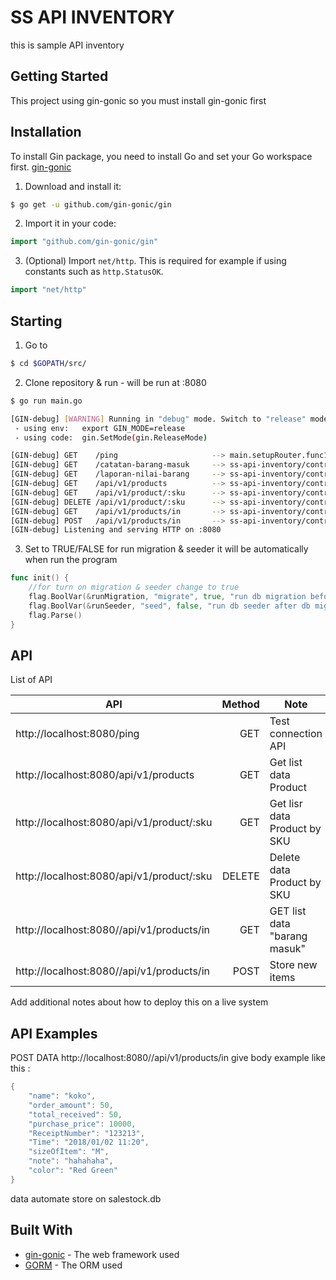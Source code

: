 # SS API INVENTORY

this is sample API inventory

## Getting Started

This project using gin-gonic so you must install gin-gonic first

## Installation

To install Gin package, you need to install Go and set your Go workspace first.
[gin-gonic](https://github.com/gin-gonic)

1. Download and install it:

```sh
$ go get -u github.com/gin-gonic/gin
```

2. Import it in your code:

```go
import "github.com/gin-gonic/gin"
```

3. (Optional) Import `net/http`. This is required for example if using constants such as `http.StatusOK`.

```go
import "net/http"
```

## Starting

1. Go to
```sh
$ cd $GOPATH/src/
```
2. Clone repository & run - will be run at :8080
```sh
$ go run main.go

[GIN-debug] [WARNING] Running in "debug" mode. Switch to "release" mode in production.
 - using env:	export GIN_MODE=release
 - using code:	gin.SetMode(gin.ReleaseMode)

[GIN-debug] GET    /ping                     --> main.setupRouter.func1 (3 handlers)
[GIN-debug] GET    /catatan-barang-masuk     --> ss-api-inventory/controllers.CSVCatatanPenjualan (3 handlers)
[GIN-debug] GET    /laporan-nilai-barang     --> ss-api-inventory/controllers.CSVLaporanNilaiBarang (3 handlers)
[GIN-debug] GET    /api/v1/products          --> ss-api-inventory/controllers.GetProduct (3 handlers)
[GIN-debug] GET    /api/v1/product/:sku      --> ss-api-inventory/controllers.GetProductBySku (3 handlers)
[GIN-debug] DELETE /api/v1/product/:sku      --> ss-api-inventory/controllers.DeleteProduct (3 handlers)
[GIN-debug] GET    /api/v1/products/in       --> ss-api-inventory/controllers.GetProductIn (3 handlers)
[GIN-debug] POST   /api/v1/products/in       --> ss-api-inventory/controllers.StoreNewProduct (3 handlers)
[GIN-debug] Listening and serving HTTP on :8080
```

3. Set to TRUE/FALSE for run migration & seeder it will be automatically when run the program
```go
func init() {
	//for turn on migration & seeder change to true
	flag.BoolVar(&runMigration, "migrate", true, "run db migration before starting the server")
	flag.BoolVar(&runSeeder, "seed", false, "run db seeder after db migration")
	flag.Parse()
}
```

## API

List of API

API                           |   Method   |                        Note                      |
--------------------------------------------|-----------:|--------------------------------------------------|
http://localhost:8080/ping                  |    GET     | Test connection API                              |
http://localhost:8080/api/v1/products       |    GET     | Get list data Product                            |
http://localhost:8080/api/v1/product/:sku   |    GET     | Get lisr data Product by SKU                     |
http://localhost:8080/api/v1/product/:sku   |    DELETE  | Delete data Product by SKU                       |
http://localhost:8080//api/v1/products/in   |    GET     | GET list data "barang masuk"                     |
http://localhost:8080//api/v1/products/in   |    POST    | Store new items                                  |


Add additional notes about how to deploy this on a live system
## API Examples
POST DATA http://localhost:8080//api/v1/products/in
give body example like this :

```go
{
	"name": "koko",
	"order_amount": 50,
	"total_received": 50,
	"purchase_price": 10000,
	"ReceiptNumber": "123213",
	"Time": "2018/01/02 11:20",
	"sizeOfItem": "M",
	"note": "hahahaha",
	"color": "Red Green"
}
```

data automate store on salestock.db

## Built With

* [gin-gonic](https://github.com/gin-gonic) - The web framework used
* [GORM](http://gorm.io/) - The ORM used
